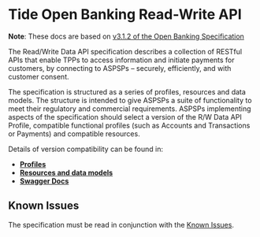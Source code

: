# Tide Open Banking Read-Write API

__Note__: These docs are based on [v3.1.2 of the Open Banking Specification ](https://github.com/OpenBankingUK/read-write-api-docs-pub/tree/v3.1.2)

The Read/Write Data API specification describes a collection of RESTful APIs that enable TPPs to access information and initiate payments for customers, by connecting to ASPSPs – securely, efficiently, and with customer consent.

The specification is structured as a series of profiles, resources and data models. The structure is intended to give ASPSPs a suite of functionality to meet their regulatory and commercial requirements. ASPSPs implementing aspects of the specification should select a version of the R/W Data API Profile, compatible functional profiles (such as Accounts and Transactions or Payments) and compatible resources.

Details of version compatibility can be found in:

 - **[Profiles](./profiles/README.md)**
 - **[Resources and data models](./resources%20and%20data%20models/README.md)** 
 - **[Swagger Docs](../swagger/README.md)**

## Known Issues
The specification must be read in conjunction with the [Known Issues](https://openbanking.atlassian.net/wiki/spaces/DZ/pages/47546479/Known+Specification+Issues).